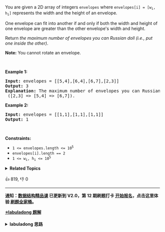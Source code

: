 <p>You are given a 2D array of integers <code>envelopes</code> where <code>envelopes[i] = [w<sub>i</sub>, h<sub>i</sub>]</code> represents the width and the height of an envelope.</p>

<p>One envelope can fit into another if and only if both the width and height of one envelope are greater than the other envelope's width and height.</p>

<p>Return <em>the maximum number of envelopes you can Russian doll (i.e., put one inside the other)</em>.</p>

<p><strong>Note:</strong> You cannot rotate an envelope.</p>

<p>&nbsp;</p> 
<p><strong class="example">Example 1:</strong></p>

<pre>
<strong>Input:</strong> envelopes = [[5,4],[6,4],[6,7],[2,3]]
<strong>Output:</strong> 3
<strong>Explanation:</strong> The maximum number of envelopes you can Russian doll is <span><code>3</code></span> ([2,3] =&gt; [5,4] =&gt; [6,7]).
</pre>

<p><strong class="example">Example 2:</strong></p>

<pre>
<strong>Input:</strong> envelopes = [[1,1],[1,1],[1,1]]
<strong>Output:</strong> 1
</pre>

<p>&nbsp;</p> 
<p><strong>Constraints:</strong></p>

<ul> 
 <li><code>1 &lt;= envelopes.length &lt;= 10<sup>5</sup></code></li> 
 <li><code>envelopes[i].length == 2</code></li> 
 <li><code>1 &lt;= w<sub>i</sub>, h<sub>i</sub> &lt;= 10<sup>5</sup></code></li> 
</ul>

<details><summary><strong>Related Topics</strong></summary>数组 | 二分查找 | 动态规划 | 排序</details><br>

<div>👍 819, 👎 0</div>

<div id="labuladong"><hr>

**通知：[数据结构精品课](https://aep.h5.xeknow.com/s/1XJHEO) 已更新到 V2.0，第 12 期刷题打卡 [开始报名](https://mp.weixin.qq.com/s/eUG2OOzY3k_ZTz-CFvtv5Q)，点击这里体验 [刷题全家桶](https://labuladong.gitee.io/algo/images/others/%E5%85%A8%E5%AE%B6%E6%A1%B6.jpg)。**



<p><strong><a href="https://labuladong.github.io/article?qno=354" target="_blank">⭐️labuladong 题解</a></strong></p>
<details><summary><strong>labuladong 思路</strong></summary>

## 基本思路

PS：这道题在[《算法小抄》](https://mp.weixin.qq.com/s/tUSovvogbR9StkPWb75fUw) 的第 104 页。

[300. 最长递增子序列](/problems/longest-increasing-subsequence) 在一维数组里面求元素的最长递增子序列，本题相当于在二维平面里面求最长递增子序列。

假设信封是由 `(w, h)` 这样的二维数对形式表示的，思路如下：

**先对宽度 `w` 进行升序排序，如果遇到 `w` 相同的情况，则按照高度 `h` 降序排序。之后把所有的 `h` 作为一个数组，在这个数组上计算 LIS 的长度就是答案**。

画个图理解一下，先对这些数对进行排序：

![](https://labuladong.github.io/algo/images/信封嵌套/1.jpg)

然后在 `h` 上寻找最长递增子序列：

![](https://labuladong.github.io/algo/images/信封嵌套/2.jpg)

**详细题解：[动态规划设计：最长递增子序列](https://labuladong.github.io/article/fname.html?fname=动态规划设计：最长递增子序列)**

**标签：[一维动态规划](https://mp.weixin.qq.com/mp/appmsgalbum?__biz=MzAxODQxMDM0Mw==&action=getalbum&album_id=2122007027366395905)，[二分搜索](https://mp.weixin.qq.com/mp/appmsgalbum?__biz=MzAxODQxMDM0Mw==&action=getalbum&album_id=2120601117519675393)，[动态规划](https://mp.weixin.qq.com/mp/appmsgalbum?__biz=MzAxODQxMDM0Mw==&action=getalbum&album_id=1318881141113536512)**

## 解法代码

```java
class Solution {
    public int maxEnvelopes(int[][] envelopes) {
        int n = envelopes.length;
        // 按宽度升序排列，如果宽度一样，则按高度降序排列
        Arrays.sort(envelopes, new Comparator<int[]>() 
        {
            public int compare(int[] a, int[] b) {
                return a[0] == b[0] ? 
                    b[1] - a[1] : a[0] - b[0];
            }
        });
        // 对高度数组寻找 LIS
        int[] height = new int[n];
        for (int i = 0; i < n; i++)
            height[i] = envelopes[i][1];

        return lengthOfLIS(height);
    }

    /* 返回 nums 中 LIS 的长度 */
    public int lengthOfLIS(int[] nums) {
        int piles = 0, n = nums.length;
        int[] top = new int[n];
        for (int i = 0; i < n; i++) {
            // 要处理的扑克牌
            int poker = nums[i];
            int left = 0, right = piles;
            // 二分查找插入位置
            while (left < right) {
                int mid = (left + right) / 2;
                if (top[mid] >= poker)
                    right = mid;
                else
                    left = mid + 1;
            }
            if (left == piles) piles++;
            // 把这张牌放到牌堆顶
            top[left] = poker;
        }
        // 牌堆数就是 LIS 长度
        return piles;
    }
}
```

**类似题目**：
  - [300. 最长递增子序列 🟠](/problems/longest-increasing-subsequence)

</details>
</div>



